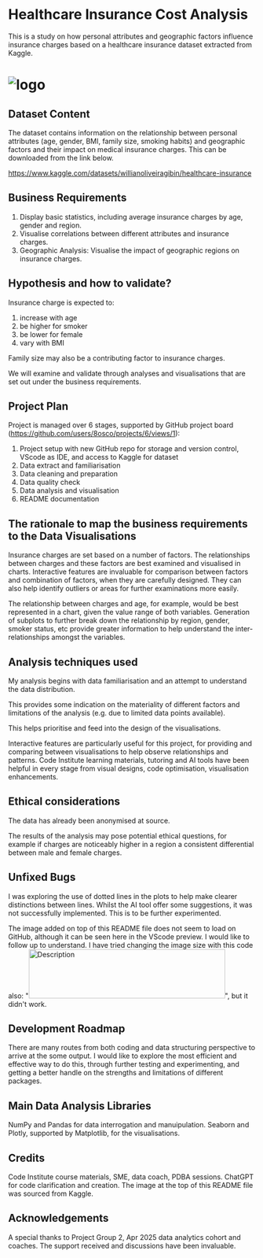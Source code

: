 # Healthcare Insurance Cost Analysis

This is a study on how personal attributes and geographic factors influence insurance charges based on a healthcare insurance dataset extracted from Kaggle.

# ![logo](https://storage.googleapis.com/kaggle-datasets-images/3852935/6678394/92af7560770ed0fc7cfdb3e96f33f51e/dataset-cover.jpg?t=2023-10-12-20-28-56)


## Dataset Content
The dataset contains information on the relationship between personal attributes (age, gender, BMI, family size, smoking habits) and geographic factors and their impact on medical insurance charges.  This can be downloaded from the link below.

https://www.kaggle.com/datasets/willianoliveiragibin/healthcare-insurance


## Business Requirements
1) Display basic statistics, including average insurance charges by age, gender and region.
2) Visualise correlations between different attributes and insurance charges.
3) Geographic Analysis: Visualise the impact of geographic regions on insurance charges.


## Hypothesis and how to validate?
Insurance charge is expected to:

1) increase with age
2) be higher for smoker
3) be lower for female
4) vary with BMI

Family size may also be a contributing factor to insurance charges.

We will examine and validate through analyses and visualisations that are set out under the business requirements.


## Project Plan
Project is managed over 6 stages, supported by GitHub project board (https://github.com/users/8osco/projects/6/views/1):

1) Project setup with new GitHub repo for storage and version control, VScode as IDE, and access to Kaggle for dataset
2) Data extract and familiarisation
3) Data cleaning and preparation
4) Data quality check
5) Data analysis and visualisation
6) README documentation


## The rationale to map the business requirements to the Data Visualisations
Insurance charges are set based on a number of factors.  The relationships between charges and these factors are best examined and visualised in charts.  Interactive features are invaluable for comparison between factors and combination of factors, when they are carefully designed.  They can also help identify outliers or areas for further examinations more easily.

The relationship between charges and age, for example, would be best represented in a chart, given the value range of both variables.  Generation of subplots to further break down the relationship by region, gender, smoker status, etc provide greater information to help understand the inter-relationships amongst the variables.


## Analysis techniques used
My analysis begins with data familiarisation and an attempt to understand the data distribution.

This provides some indication on the materiality of different factors and limitations of the analysis (e.g. due to limited data points available).

This helps prioritise and feed into the design of the visualisations.

Interactive features are particularly useful for this project, for providing and comparing between visualisations to help observe relationships and patterns.  Code Institute learning materials, tutoring and AI tools have been helpful in every stage from visual designs, code optimisation, visualisation enhancements.


## Ethical considerations
The data has already been anonymised at source.

The results of the analysis may pose potential ethical questions, for example if charges are noticeably higher in a region a consistent differential between male and female charges.

## Unfixed Bugs
I was exploring the use of dotted lines in the plots to help make clearer distinctions between lines.  Whilst the AI tool offer some suggestions, it was not successfully implemented.  This is to be further experimented.

The image added on top of this README file does not seem to load on GitHub, although it can be seen here in the VScode preview.  I would like to follow up to understand.  I have tried changing the image size with this code also: "<img src="dataset-cover.jpg" alt="Description" width="400" height="100"/>", but it didn't work.

## Development Roadmap
There are many routes from both coding and data structuring perspective to arrive at the some output.  I would like to explore the most efficient and effective way to do this, through further testing and experimenting, and getting a better handle on the strengths and limitations of different packages.


## Main Data Analysis Libraries
NumPy and Pandas for data interrogation and manuipulation.
Seaborn and Plotly, supported by Matplotlib, for the visualisations.


## Credits
Code Institute course materials, SME, data coach, PDBA sessions.
ChatGPT for code clarification and creation.
The image at the top of this README file was sourced from Kaggle.


## Acknowledgements
A special thanks to Project Group 2, Apr 2025 data analytics cohort and coaches. The support received and discussions have been invaluable.